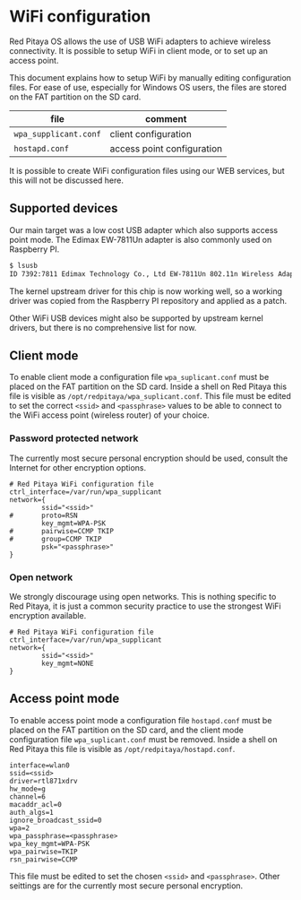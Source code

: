 # WiFi configuration

Red Pitaya OS allows the use of USB WiFi adapters to achieve wireless connectivity. It is possible to setup WiFi in client mode, or to set up an access point.

This document explains how to setup WiFi by manually editing configuration files. For ease of use, especially for Windows OS users, the files are stored on the FAT partition on the SD card.

| file                  | comment
|-----------------------|-------------------------------------------------------
| `wpa_supplicant.conf` | client configuration
| `hostapd.conf`        | access point configuration

It is possible to create WiFi configuration files using our WEB services, but this will not be discussed here.

## Supported devices

Our main target was a low cost USB adapter which also supports access point mode. The Edimax EW-7811Un adapter is also commonly used on Raspberry PI.
```bash
$ lsusb
ID 7392:7811 Edimax Technology Co., Ltd EW-7811Un 802.11n Wireless Adapter [Realtek RTL8188CUS]
```
The kernel upstream driver for this chip is now working well, so a working driver was copied from the Raspberry PI repository and applied as a patch.

Other WiFi USB devices might also be supported by upstream kernel drivers, but there is no comprehensive list for now.

## Client mode

To enable client mode a configuration file `wpa_suplicant.conf` must be placed on the FAT partition on the SD card. Inside a shell on Red Pitaya this file is visible as `/opt/redpitaya/wpa_suplicant.conf`. This file must be edited to set the correct `<ssid>` and `<passphrase>` values to be able to connect to the WiFi access point (wireless router) of your choice.

### Password protected network

The currently most secure personal encryption should be used, consult the Internet for other encryption options.

```
# Red Pitaya WiFi configuration file
ctrl_interface=/var/run/wpa_supplicant
network={
		ssid="<ssid>"
#		proto=RSN
		key_mgmt=WPA-PSK
#		pairwise=CCMP TKIP
#		group=CCMP TKIP
		psk="<passphrase>"
}
```

### Open network

We strongly discourage using open networks. This is nothing specific to Red Pitaya, it is just a common security practice to use the strongest WiFi encryption available.

```
# Red Pitaya WiFi configuration file
ctrl_interface=/var/run/wpa_supplicant
network={
        ssid="<ssid>"
        key_mgmt=NONE
}
```

## Access point mode

To enable access point mode a configuration file `hostapd.conf` must be placed on the FAT partition on the SD card, and the client mode configuration file `wpa_suplicant.conf` must be removed. Inside a shell on Red Pitaya this file is visible as `/opt/redpitaya/hostapd.conf`.
```
interface=wlan0
ssid=<ssid>
driver=rtl871xdrv
hw_mode=g
channel=6
macaddr_acl=0
auth_algs=1
ignore_broadcast_ssid=0
wpa=2
wpa_passphrase=<passphrase>
wpa_key_mgmt=WPA-PSK
wpa_pairwise=TKIP
rsn_pairwise=CCMP
```
This file must be edited to set the chosen `<ssid>` and `<passphrase>`. Other seittings are for the currently most secure personal encryption.
